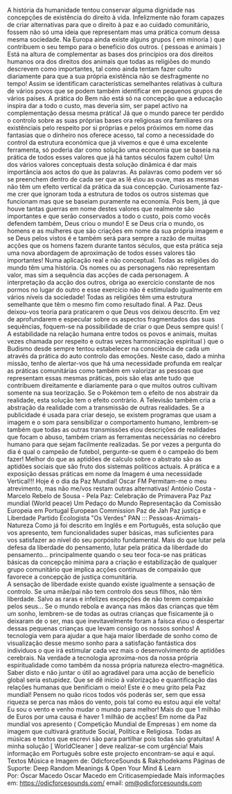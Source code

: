 A história da humanidade tentou conservar alguma dignidade nas concepções de existência do direito à vida. Infelizmente não foram capazes de criar alternativas para que o direito à paz e ao cuidado comunitário, fossem não só uma ideia que representam mas uma prática comum dessa mesma sociedade. Na Europa ainda existe alguns grupos ( em minoria ) que contribuem o seu tempo para o benefício dos outros. ( pessoas e animais ) 
Está na altura de complementar as bases dos princípios ora dos direitos humanos ora dos direitos dos animais que todas as religiões do mundo descrevem como importantes, tal como ainda tentam fazer culto diariamente para que a sua própria existência não se desfragmente no tempo! Assim se identificam características semelhantes relativas à cultura de vários povos que se podem também identificar em pequenos grupos de vários países. 
A prática do Bem não está só na concepção que a educação inspira dar a todo o custo, mas deveria sim, ser papel activo na complementação dessa mesma prática! Já que o mundo parece ter perdido o controlo sobre as suas próprias bases ora religiosas ora familiares ora existênciais pelo respeito por si próprias e pelos próximos em nome das fantasias que o dinheiro nos oferece acesso, tal como a necessidade do control da estrutura económica que já vivemos e que é uma excelente ferramenta, só poderia dar como solução uma economia que se baseia na prática de todos esses valores que já há tantos séculos fazem culto! 
Um dos vários valores conceptuais desta solução dinâmica é dar mais importância aos actos do que às palavras. As palavras como podem ver só se preenchem dentro de cada ser que as lê e\ou as ouve, mas as mesmas não têm um efeito vertical da prática da sua concepção. Curiosamente faz-me crer que ignoram toda a estrutura de todos os outros sistemas que funcionam mas que se baseiam puramente na economia. 
Pois bem, já que houve tantas guerras em nome destes valores que realmente são importantes e que serão conservados a todo o custo, pois como vocês defendem também, Deus criou o mundo! E se Deus cria o mundo, os homens e as mulheres que são criações em nome da sua própria imagem e se Deus pelos vistos é e também será para sempre a razão de muitas acções que os homens fazem durante tantos séculos, que esta prática seja uma nova abordagem de aproximação de todos esses valores tão importantes! Numa aplicação real e não conceptual.
Todas as religiões do mundo têm uma história. Os nomes ou as personagens não representam valor, mas sim a sequência das acções de cada personagem.  A interpretação da acção dos outros, obriga ao exercício constante de nos pormos no lugar do outro e esse exercício não é estimulado igualmente em vários níveis da sociedade! Todas as religiões têm uma estrutura semelhante que têm o mesmo fim como resultado final. A Paz. 
Deus deixou-vos teoria para praticarem o que Deus vos deixou descrito. Em vez de aprofundarem e especular sobre os aspectos fragmentados das suas sequẽncias, foquem-se na possibilidade de criar o que Deus sempre quis! ( A estabilidade na relação humana entre todos os povos e animais, muitas vezes chamada por respeito e outras vezes harmonização espiritual ) que o Budismo desde sempre tentou estabelecer na consciẽncia de cada um através da prática do auto controlo das emoções. 
Neste caso, dado a minha missão, tenho de alertar-vos que há uma necessidade profunda em realçar as práticas comunitárias como também em valorizar as pessoas que representam essas mesmas práticas, pois são elas ante tudo que contribuem direitamente e diariamente para o que muitos outros cultivam somente na sua teorização. 
Se o Pokémon tem o efeito de nos abstrair da realidade, esta solução tem o efeito contrário. A Televisão também cria a abstração da realidade com a transmissão de outras realidades. Se a publicidade é usada para criar desejo, se existem programas que usam a imagem e o som para sensibilizar o comportamento humano, lembrem-se também que todas as outras transmissões e\ou descrições de realidades que focam o abuso, também criam as ferramentas necessárias no cérebro humano para que sejam facilmente realizadas. 
Se por vezes a pergunta do dia é qual o campeão de futebol, pergunte-se quem é o campeão do bem fazer! 
Melhor do que as aptidões de calculo sobre o abstrato são as aptidões sociais que são fruto dos sistemas políticos actuais. A prática e a exposição dessas práticas em nome da Imagem é uma necessidade Vertical!!! 
Hoje é o dia da Paz Mundial! Oscar FM
Permitam-me o meu atrevimento, mas não me/vos restam outras alternativas!
António Costa - Marcelo Rebelo de Sousa - Pela Paz: Celebração de Primavera Paz Paz mundial (World peace) Um Pedaço do Mundo Representação da Comissão Europeia em Portugal European Commission Paz de Jah Paz justiça e Liberdade Partido Ecologista "Os Verdes" PAN ::: Pessoas-Animais-Natureza
Como já foi descrito em Inglês e em Português, esta solução que vos apresento, tem funcionalidades super básicas, mas suficientes para vos satisfazer ao nível do seu porpósito fundamental. Mais do que lutar pela defesa da liberdade do pensamento, lutar pela prática da liberdade do pensamento... principalmente quando o seu teor foca-se nas práticas básicas da concepção mínima para a criação e estabilização de qualquer grupo comunitário que implica acções continuas de compaixão que favorece a concepção de justiça comunitária.  
A sensação de liberdade existe quando existe igualmente a sensação de controlo. Se uma mãe/pai não tem controlo dos seus filhos, não têm liberdade. Salvo as raras e infelizes excepções de não terem compaixão pelos seus...
Se o mundo rebola e avança nas mãos das crianças que têm um sonho, lembrem-se de todas as outras crianças que fisicamente já o deixaram de o ser, mas que inevitavelmente foram a faísca e\ou o despertar dessas pequenas crianças que levam consigo os nossos sonhos!
A tecnologia vem para ajudar a que haja maior liberdade de sonho como de visualização desse mesmo sonho para a satisfação fantástica dos individuos o que irá estimular cada vez mais o desenvolvimento de aptidões cerebrais.  Na verdade a tecnologia aproxima-nos da nossa própria espiritualidade como também da nossa própria natureza electro-magnética.  Saber disto e não juntar o útil ao agradável para uma acção de benefício global seria estupidez.   Que se dê início à valorização e quantificação das relações humanas que benificiam o meio!
Este é o meu grito pela Paz mundial! Pensem no quão ricos todos vós poderás ser, sem que essa riqueza se perca nas mãos do vento, pois tal como eu estou aqui ele volta! Eu sou o vento e venho mudar o mundo para melhor! 
Mais do que 1 milhão de Euros por uma causa é haver 1 milhão de acções!
Em nome da Paz mundial vos apresento ( Competição Mundial de Empresas ) em nome da imagem que cultivará gratitude Social, Política e Religiosa.
Todas as músicas e textos que escrevi são para partilhar pois todas são gratuitas!
A minha solução [ WorldCleaner ] deve realizar-se com urgência! Mais informação em Português sobre este projecto encontram-se aqui e aqui. 
Textos Música e Imagem de: OdicforceSounds & Rakzhodekams  Páginas de Suporte: Deep Random Meanings & Open Your Mind & Learn  
Por: Óscar Macedo Oscar Macedo em Criticasempiedade
Mais informações em: https://odicforcesounds.com/
email: om@odicforcesounds.com